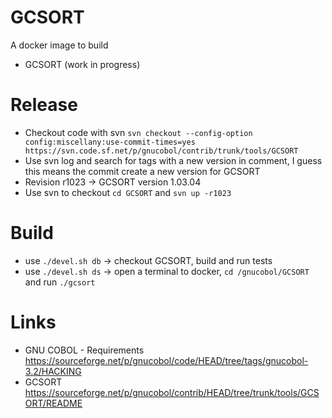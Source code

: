 # GCSORT

A docker image to build
- GCSORT (work in progress)

# Release
 - Checkout code with svn `svn checkout --config-option config:miscellany:use-commit-times=yes https://svn.code.sf.net/p/gnucobol/contrib/trunk/tools/GCSORT`
 - Use  svn log and search for tags with a new version in comment, I guess this means the commit create a new version for GCSORT
 - Revision r1023 -> GCSORT version  1.03.04
 - Use svn to checkout `cd GCSORT` and `svn up -r1023` 

# Build

- use `./devel.sh db` -> checkout GCSORT, build and run tests
- use `./devel.sh ds` -> open a terminal to docker, `cd /gnucobol/GCSORT` and run `./gcsort`

# Links

- GNU COBOL - Requirements <https://sourceforge.net/p/gnucobol/code/HEAD/tree/tags/gnucobol-3.2/HACKING>
- GCSORT <https://sourceforge.net/p/gnucobol/contrib/HEAD/tree/trunk/tools/GCSORT/README>
